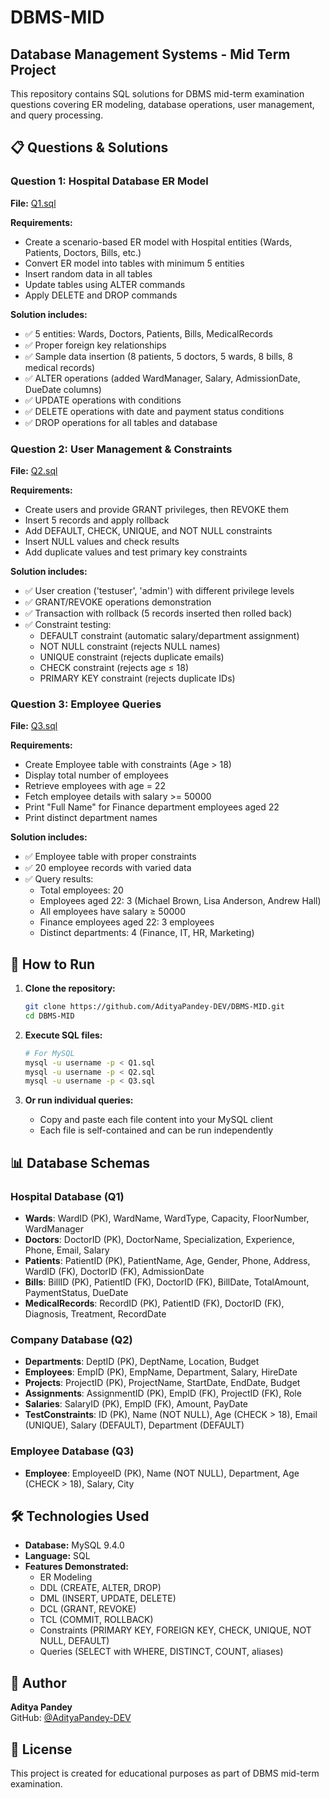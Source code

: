 # DBMS-MID

## Database Management Systems - Mid Term Project

This repository contains SQL solutions for DBMS mid-term examination questions covering ER modeling, database operations, user management, and query processing.

## 📋 Questions & Solutions

### Question 1: Hospital Database ER Model
**File:** [Q1.sql](./Q1.sql)

**Requirements:**
- Create a scenario-based ER model with Hospital entities (Wards, Patients, Doctors, Bills, etc.)
- Convert ER model into tables with minimum 5 entities
- Insert random data in all tables
- Update tables using ALTER commands
- Apply DELETE and DROP commands

**Solution includes:**
- ✅ 5 entities: Wards, Doctors, Patients, Bills, MedicalRecords
- ✅ Proper foreign key relationships
- ✅ Sample data insertion (8 patients, 5 doctors, 5 wards, 8 bills, 8 medical records)
- ✅ ALTER operations (added WardManager, Salary, AdmissionDate, DueDate columns)
- ✅ UPDATE operations with conditions
- ✅ DELETE operations with date and payment status conditions
- ✅ DROP operations for all tables and database

### Question 2: User Management & Constraints
**File:** [Q2.sql](./Q2.sql)

**Requirements:**
- Create users and provide GRANT privileges, then REVOKE them
- Insert 5 records and apply rollback
- Add DEFAULT, CHECK, UNIQUE, and NOT NULL constraints
- Insert NULL values and check results
- Add duplicate values and test primary key constraints

**Solution includes:**
- ✅ User creation ('testuser', 'admin') with different privilege levels
- ✅ GRANT/REVOKE operations demonstration
- ✅ Transaction with rollback (5 records inserted then rolled back)
- ✅ Constraint testing:
  - DEFAULT constraint (automatic salary/department assignment)
  - NOT NULL constraint (rejects NULL names)
  - UNIQUE constraint (rejects duplicate emails)
  - CHECK constraint (rejects age ≤ 18)
  - PRIMARY KEY constraint (rejects duplicate IDs)

### Question 3: Employee Queries
**File:** [Q3.sql](./Q3.sql)

**Requirements:**
- Create Employee table with constraints (Age > 18)
- Display total number of employees
- Retrieve employees with age = 22
- Fetch employee details with salary >= 50000
- Print "Full Name" for Finance department employees aged 22
- Print distinct department names

**Solution includes:**
- ✅ Employee table with proper constraints
- ✅ 20 employee records with varied data
- ✅ Query results:
  - Total employees: 20
  - Employees aged 22: 3 (Michael Brown, Lisa Anderson, Andrew Hall)
  - All employees have salary ≥ 50000
  - Finance employees aged 22: 3 employees
  - Distinct departments: 4 (Finance, IT, HR, Marketing)

## 🚀 How to Run

1. **Clone the repository:**
   ```bash
   git clone https://github.com/AdityaPandey-DEV/DBMS-MID.git
   cd DBMS-MID
   ```

2. **Execute SQL files:**
   ```bash
   # For MySQL
   mysql -u username -p < Q1.sql
   mysql -u username -p < Q2.sql
   mysql -u username -p < Q3.sql
   ```

3. **Or run individual queries:**
   - Copy and paste each file content into your MySQL client
   - Each file is self-contained and can be run independently

## 📊 Database Schemas

### Hospital Database (Q1)
- **Wards**: WardID (PK), WardName, WardType, Capacity, FloorNumber, WardManager
- **Doctors**: DoctorID (PK), DoctorName, Specialization, Experience, Phone, Email, Salary
- **Patients**: PatientID (PK), PatientName, Age, Gender, Phone, Address, WardID (FK), DoctorID (FK), AdmissionDate
- **Bills**: BillID (PK), PatientID (FK), DoctorID (FK), BillDate, TotalAmount, PaymentStatus, DueDate
- **MedicalRecords**: RecordID (PK), PatientID (FK), DoctorID (FK), Diagnosis, Treatment, RecordDate

### Company Database (Q2)
- **Departments**: DeptID (PK), DeptName, Location, Budget
- **Employees**: EmpID (PK), EmpName, Department, Salary, HireDate
- **Projects**: ProjectID (PK), ProjectName, StartDate, EndDate, Budget
- **Assignments**: AssignmentID (PK), EmpID (FK), ProjectID (FK), Role
- **Salaries**: SalaryID (PK), EmpID (FK), Amount, PayDate
- **TestConstraints**: ID (PK), Name (NOT NULL), Age (CHECK > 18), Email (UNIQUE), Salary (DEFAULT), Department (DEFAULT)

### Employee Database (Q3)
- **Employee**: EmployeeID (PK), Name (NOT NULL), Department, Age (CHECK > 18), Salary, City

## 🛠️ Technologies Used
- **Database:** MySQL 9.4.0
- **Language:** SQL
- **Features Demonstrated:**
  - ER Modeling
  - DDL (CREATE, ALTER, DROP)
  - DML (INSERT, UPDATE, DELETE)
  - DCL (GRANT, REVOKE)
  - TCL (COMMIT, ROLLBACK)
  - Constraints (PRIMARY KEY, FOREIGN KEY, CHECK, UNIQUE, NOT NULL, DEFAULT)
  - Queries (SELECT with WHERE, DISTINCT, COUNT, aliases)

## 📝 Author
**Aditya Pandey**  
GitHub: [@AdityaPandey-DEV](https://github.com/AdityaPandey-DEV)

## 📄 License
This project is created for educational purposes as part of DBMS mid-term examination.
